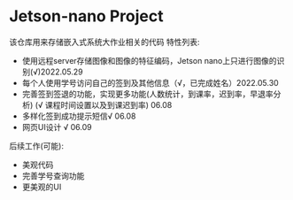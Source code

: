 # Jetson-nano Project

该仓库用来存储嵌入式系统大作业相关的代码
特性列表:

- 使用远程server存储图像和图像的特征编码，Jetson nano上只进行图像的识别(√)2022.05.29
- 每个人使用学号访问自己的签到及其他信息（√，已完成姓名）2022.05.30
- 完善签到签退的功能，实现更多功能(人数统计，到课率，迟到率，早退率分析) (√ 课程时间设置以及到课迟到率) 06.08
- 多样化签到成功提示短信√ 06.08 
- 网页UI设计 √ 06.09

后续工作(可能):
- 美观代码
- 完善学号查询功能
- 更美观的UI
